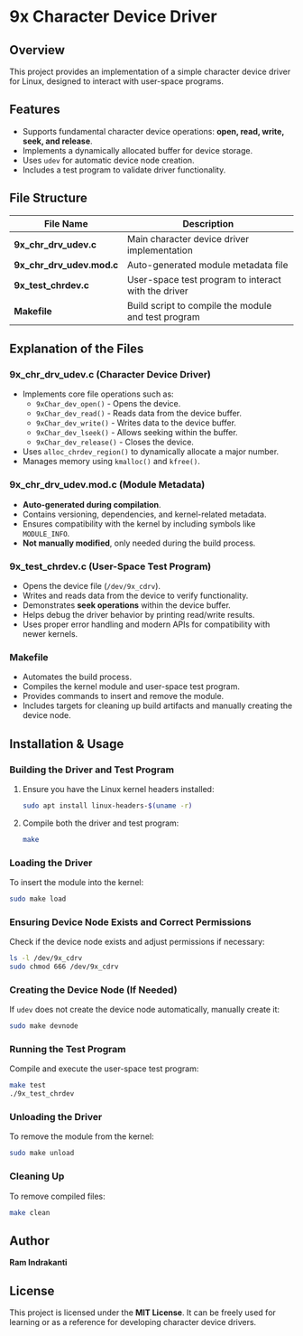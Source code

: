 # 9x Character Device Driver

## Overview
This project provides an implementation of a simple character device driver for Linux, designed to interact with user-space programs.

## Features
- Supports fundamental character device operations: **open, read, write, seek, and release**.
- Implements a dynamically allocated buffer for device storage.
- Uses `udev` for automatic device node creation.
- Includes a test program to validate driver functionality.

## File Structure
| File Name            | Description |
|----------------------|-------------|
| **9x_chr_drv_udev.c** | Main character device driver implementation |
| **9x_chr_drv_udev.mod.c** | Auto-generated module metadata file |
| **9x_test_chrdev.c** | User-space test program to interact with the driver |
| **Makefile** | Build script to compile the module and test program |

## Explanation of the Files

### **9x_chr_drv_udev.c** (Character Device Driver)
- Implements core file operations such as:
  - `9xChar_dev_open()` - Opens the device.
  - `9xChar_dev_read()` - Reads data from the device buffer.
  - `9xChar_dev_write()` - Writes data to the device buffer.
  - `9xChar_dev_lseek()` - Allows seeking within the buffer.
  - `9xChar_dev_release()` - Closes the device.
- Uses `alloc_chrdev_region()` to dynamically allocate a major number.
- Manages memory using `kmalloc()` and `kfree()`.

### **9x_chr_drv_udev.mod.c** (Module Metadata)
- **Auto-generated during compilation**.
- Contains versioning, dependencies, and kernel-related metadata.
- Ensures compatibility with the kernel by including symbols like `MODULE_INFO`.
- **Not manually modified**, only needed during the build process.

### **9x_test_chrdev.c** (User-Space Test Program)
- Opens the device file (`/dev/9x_cdrv`).
- Writes and reads data from the device to verify functionality.
- Demonstrates **seek operations** within the device buffer.
- Helps debug the driver behavior by printing read/write results.
- Uses proper error handling and modern APIs for compatibility with newer kernels.

### **Makefile**
- Automates the build process.
- Compiles the kernel module and user-space test program.
- Provides commands to insert and remove the module.
- Includes targets for cleaning up build artifacts and manually creating the device node.

## Installation & Usage

### **Building the Driver and Test Program**
1. Ensure you have the Linux kernel headers installed:
   ```sh
   sudo apt install linux-headers-$(uname -r)
   ```
2. Compile both the driver and test program:
   ```sh
   make
   ```

### **Loading the Driver**
To insert the module into the kernel:
```sh
sudo make load
```

### **Ensuring Device Node Exists and Correct Permissions**
Check if the device node exists and adjust permissions if necessary:
```sh
ls -l /dev/9x_cdrv
sudo chmod 666 /dev/9x_cdrv
```

### **Creating the Device Node (If Needed)**
If `udev` does not create the device node automatically, manually create it:
```sh
sudo make devnode
```

### **Running the Test Program**
Compile and execute the user-space test program:
```sh
make test
./9x_test_chrdev
```

### **Unloading the Driver**
To remove the module from the kernel:
```sh
sudo make unload
```

### **Cleaning Up**
To remove compiled files:
```sh
make clean
```

## Author
**Ram Indrakanti**

## License
This project is licensed under the **MIT License**. It can be freely used for learning or as a reference for developing character device drivers.


